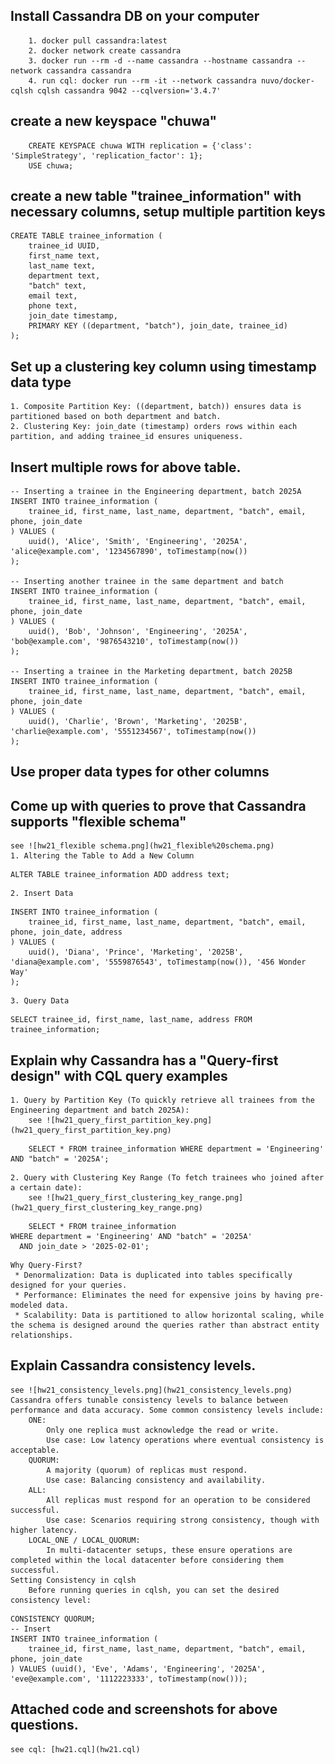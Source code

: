 ## Install Cassandra DB on your computer
```text
    1. docker pull cassandra:latest
    2. docker network create cassandra
    3. docker run --rm -d --name cassandra --hostname cassandra --network cassandra cassandra
    4. run cql: docker run --rm -it --network cassandra nuvo/docker-cqlsh cqlsh cassandra 9042 --cqlversion='3.4.7'
```
## create a new keyspace "chuwa"
```cql
    CREATE KEYSPACE chuwa WITH replication = {'class': 'SimpleStrategy', 'replication_factor': 1};
    USE chuwa;
```
## create a new table "trainee_information" with necessary columns, setup multiple partition keys
```cql
CREATE TABLE trainee_information (
    trainee_id UUID,
    first_name text,
    last_name text,
    department text,
    "batch" text,
    email text,
    phone text,
    join_date timestamp,
    PRIMARY KEY ((department, "batch"), join_date, trainee_id)
);
```
## Set up a clustering key column using timestamp data type
    1. Composite Partition Key: ((department, batch)) ensures data is partitioned based on both department and batch.
    2. Clustering Key: join_date (timestamp) orders rows within each partition, and adding trainee_id ensures uniqueness.
## Insert multiple rows for above table.
```cql
-- Inserting a trainee in the Engineering department, batch 2025A
INSERT INTO trainee_information (
    trainee_id, first_name, last_name, department, "batch", email, phone, join_date
) VALUES (
    uuid(), 'Alice', 'Smith', 'Engineering', '2025A', 'alice@example.com', '1234567890', toTimestamp(now())
);

-- Inserting another trainee in the same department and batch
INSERT INTO trainee_information (
    trainee_id, first_name, last_name, department, "batch", email, phone, join_date
) VALUES (
    uuid(), 'Bob', 'Johnson', 'Engineering', '2025A', 'bob@example.com', '9876543210', toTimestamp(now())
);

-- Inserting a trainee in the Marketing department, batch 2025B
INSERT INTO trainee_information (
    trainee_id, first_name, last_name, department, "batch", email, phone, join_date
) VALUES (
    uuid(), 'Charlie', 'Brown', 'Marketing', '2025B', 'charlie@example.com', '5551234567', toTimestamp(now())
);
```
## Use proper data types for other columns
## Come up with queries to prove that Cassandra supports "flexible schema"
    see ![hw21_flexible schema.png](hw21_flexible%20schema.png)
    1. Altering the Table to Add a New Column
```cql
ALTER TABLE trainee_information ADD address text;
```
    2. Insert Data
```cql
INSERT INTO trainee_information (
    trainee_id, first_name, last_name, department, "batch", email, phone, join_date, address
) VALUES (
    uuid(), 'Diana', 'Prince', 'Marketing', '2025B', 'diana@example.com', '5559876543', toTimestamp(now()), '456 Wonder Way'
);
```
    3. Query Data
```cql
SELECT trainee_id, first_name, last_name, address FROM trainee_information;
```
## Explain why Cassandra has a "Query-first design" with CQL query examples
    1. Query by Partition Key (To quickly retrieve all trainees from the Engineering department and batch 2025A):
        see ![hw21_query_first_partition_key.png](hw21_query_first_partition_key.png)
```cql
    SELECT * FROM trainee_information WHERE department = 'Engineering' AND "batch" = '2025A';
```
    2. Query with Clustering Key Range (To fetch trainees who joined after a certain date):
        see ![hw21_query_first_clustering_key_range.png](hw21_query_first_clustering_key_range.png)
```cql
    SELECT * FROM trainee_information 
WHERE department = 'Engineering' AND "batch" = '2025A' 
  AND join_date > '2025-02-01';
```
    Why Query-First?
     * Denormalization: Data is duplicated into tables specifically designed for your queries.
     * Performance: Eliminates the need for expensive joins by having pre-modeled data.
     * Scalability: Data is partitioned to allow horizontal scaling, while the schema is designed around the queries rather than abstract entity relationships.
## Explain Cassandra consistency levels.
    see ![hw21_consistency_levels.png](hw21_consistency_levels.png)
    Cassandra offers tunable consistency levels to balance between performance and data accuracy. Some common consistency levels include:
        ONE:
            Only one replica must acknowledge the read or write.
            Use case: Low latency operations where eventual consistency is acceptable.
        QUORUM:
            A majority (quorum) of replicas must respond.
            Use case: Balancing consistency and availability.
        ALL:
            All replicas must respond for an operation to be considered successful.
            Use case: Scenarios requiring strong consistency, though with higher latency.
        LOCAL_ONE / LOCAL_QUORUM:
            In multi-datacenter setups, these ensure operations are completed within the local datacenter before considering them successful.
    Setting Consistency in cqlsh
        Before running queries in cqlsh, you can set the desired consistency level:
```cql
CONSISTENCY QUORUM;
-- Insert
INSERT INTO trainee_information (
    trainee_id, first_name, last_name, department, "batch", email, phone, join_date
) VALUES (uuid(), 'Eve', 'Adams', 'Engineering', '2025A', 'eve@example.com', '1112223333', toTimestamp(now()));
```            
## Attached code and screenshots for above questions.
    see cql: [hw21.cql](hw21.cql)